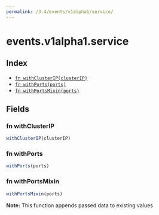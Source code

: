 ```yaml
---
permalink: /3.4/events/v1alpha1/service/
---
```


# events.v1alpha1.service



## Index

* [`fn withClusterIP(clusterIP)`](#fn-withclusterip)
* [`fn withPorts(ports)`](#fn-withports)
* [`fn withPortsMixin(ports)`](#fn-withportsmixin)

## Fields

### fn withClusterIP

```ts
withClusterIP(clusterIP)
```



### fn withPorts

```ts
withPorts(ports)
```



### fn withPortsMixin

```ts
withPortsMixin(ports)
```



**Note:** This function appends passed data to existing values